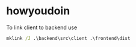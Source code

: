 # howyoudoin

To link client to backend use
```cmd
mklink /J .\backend\src\client .\frontend\dist
```